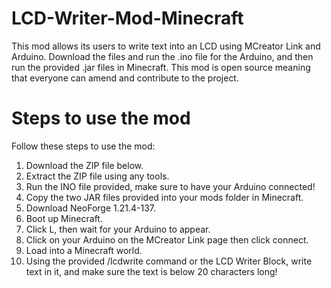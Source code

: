# LCD-Writer-Mod-Minecraft
This mod allows its users to write text into an LCD using MCreator Link and Arduino. Download the files and run the .ino file for the Arduino, and then run the provided .jar files in Minecraft. This mod is open source meaning that everyone can amend and contribute to the project.

# Steps to use the mod
Follow these steps to use the mod:
1. Download the ZIP file below.
2. Extract the ZIP file using any tools.
3. Run the INO file provided, make sure to have your Arduino connected!
4. Copy the two JAR files provided into your mods folder in Minecraft.
5. Download NeoForge 1.21.4-137.
6. Boot up Minecraft.
7. Click L, then wait for your Arduino to appear.
8. Click on your Arduino on the MCreator Link page then click connect.
9. Load into a Minecraft world.
10. Using the provided /lcdwrite command or the LCD Writer Block, write text in it, and make sure the text is below 20 characters long!
